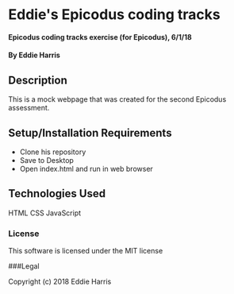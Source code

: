 # Eddie's Epicodus coding tracks

#### Epicodus coding tracks exercise (for Epicodus), 6/1/18
#### By Eddie Harris


## Description

This is a mock webpage that was created for the second Epicodus assessment.

## Setup/Installation Requirements

* Clone his repository
* Save to Desktop
* Open index.html and run in web browser


## Technologies Used

HTML
CSS
JavaScript

### License

This software is licensed under the MIT license

###Legal

Copyright (c) 2018 Eddie Harris
